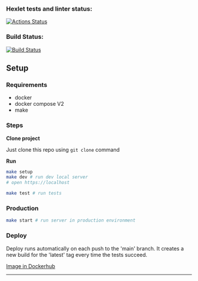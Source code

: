 ### Hexlet tests and linter status:
[![Actions Status](https://github.com/azeos1101/devops-for-programmers-project-74/workflows/hexlet-check/badge.svg)](https://github.com/azeos1101/devops-for-programmers-project-74/actions)

### Build Status:
[![Build Status](https://github.com/azeos1101/devops-for-programmers-project-74/workflows/push/badge.svg)](https://github.com/azeos1101/devops-for-programmers-project-74/actions)

## Setup

### Requirements

* docker
* docker compose V2
* make

### Steps

**Clone project**

Just clone this repo using `git clone` command

**Run**

```bash
make setup
make dev # run dev local server
# open https://localhost

make test # run tests
```

### Production

```bash
make start # run server in production environment
```

### Deploy

Deploy runs automatically on each push to the 'main' branch.
It creates a new build for the 'latest' tag every time the tests succeed.

[Image in Dockerhub](https://hub.docker.com/r/azeos1101/devops-for-programmers-project-74/tags)

---
